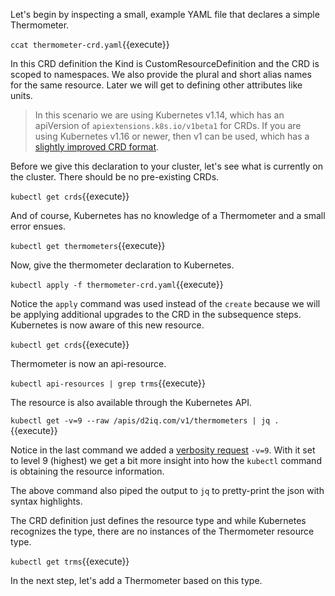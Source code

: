 Let's begin by inspecting a small, example YAML file that declares a simple Thermometer.

`ccat thermometer-crd.yaml`{{execute}}

In this CRD definition the Kind is CustomResourceDefinition and the CRD is scoped to namespaces. We also provide the plural and short alias names for the same resource. Later we will get to defining other attributes like units.

> In this scenario we are using Kubernetes v1.14, which has an apiVersion of `apiextensions.k8s.io/v1beta1` for CRDs. If you are using Kubernetes v1.16 or newer, then v1 can be used, which has a [slightly improved CRD format](https://kubernetes.io/docs/tasks/access-kubernetes-api/custom-resources/custom-resource-definition-versioning/#specify-multiple-versions).

Before we give this declaration to your cluster, let's see what is currently on the cluster. There should be no pre-existing CRDs.

`kubectl get crds`{{execute}}

And of course, Kubernetes has no knowledge of a Thermometer and a small error ensues.

`kubectl get thermometers`{{execute}}

Now, give the thermometer declaration to Kubernetes.

`kubectl apply -f thermometer-crd.yaml`{{execute}}

Notice the `apply` command was used instead of the `create` because we will be applying additional upgrades to the CRD in the subsequence steps. Kubernetes is now aware of this new resource.

`kubectl get crds`{{execute}}

Thermometer is now an api-resource.

`kubectl api-resources | grep trms`{{execute}}

The resource is also available through the Kubernetes API.

`kubectl get -v=9 --raw /apis/d2iq.com/v1/thermometers | jq .`{{execute}}

Notice in the last command we added a [verbosity request](https://kubernetes.io/docs/reference/kubectl/cheatsheet/#kubectl-output-verbosity-and-debugging) `-v=9`. With it set to level 9 (highest) we get a bit more insight into how the `kubectl` command is obtaining the resource information.

The above command also piped the output to `jq` to pretty-print the json with syntax highlights.

The CRD definition just defines the resource type and while Kubernetes recognizes the type, there are no instances of the Thermometer resource type.

`kubectl get trms`{{execute}}

In the next step, let's add a Thermometer based on this type.
